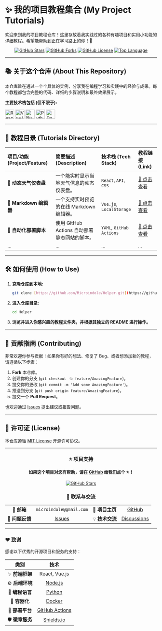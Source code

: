 # ✨ 我的项目教程集合 (My Project Tutorials)

欢迎来到我的项目教程仓库！这里存放着我实践过的各种有趣项目和实用小功能的详细教程。希望能帮助到正在学习路上的你！🚀

<div align="center">

[![GitHub Stars](https://img.shields.io/github/stars/Microindole/Helper)](https://github.com/Microindole/Helper/stargazers)
[![GitHub Forks](https://img.shields.io/github/forks/Microindole/Helper)](https://github.com/Microindole/Helper/network/members)
[![GitHub License](https://img.shields.io/github/license/Microindole/Helper)](./LICENSE)
[![Top Language](https://img.shields.io/github/languages/top/Microindole/Helper)]()

</div>

---

## 📚 关于这个仓库 (About This Repository)

本仓库旨在通过一个个具体的实例，分享我在编程学习和实践中的经验与成果。每个教程都包含完整的代码、详细的步骤说明和最终效果展示。

**主要技术栈包括 (但不限于):**
<p>
  <img src="https://cdn.jsdelivr.net/gh/devicons/devicon/icons/react/react-original.svg" width="30" height="30" alt="React" />
  <img src="https://cdn.jsdelivr.net/gh/devicons/devicon/icons/vuejs/vuejs-original.svg" width="30" height="30" alt="Vue.js" />
  <img src="https://cdn.jsdelivr.net/gh/devicons/devicon/icons/nodejs/nodejs-original.svg" width="30" height="30" alt="Node.js" />
  <img src="https://cdn.jsdelivr.net/gh/devicons/devicon/icons/python/python-original.svg" width="30" height="30" alt="Python" />
  <img src="https://cdn.jsdelivr.net/gh/devicons/devicon/icons/docker/docker-original.svg" width="30" height="30" alt="Docker" />
</p>

---

## 📌 教程目录 (Tutorials Directory)

| 项目/功能 (Project/Feature) | 简要描述 (Description) | 技术栈 (Tech Stack) | 教程链接 (Link) |
| :--- | :--- | :--- | :--- |
| 🚀 **动态天气仪表盘** | 一个能实时显示当地天气信息的动态仪表盘。 | `React`, `API`, `CSS` | [🔗 点击查看](./tutorials/weather-dashboard/) |
| 🎨 **Markdown 编辑器** | 一个支持实时预览的在线 Markdown 编辑器。 | `Vue.js`, `LocalStorage` | [🔗 点击查看](./tutorials/markdown-editor/) |
| 🤖 **自动化部署脚本** | 使用 GitHub Actions 自动部署静态网站的脚本。 | `YAML`, `GitHub Actions` | [🔗 点击查看](./tutorials/auto-deploy-script/) |
| ... | ... | ... | ... |

---

## 🛠️ 如何使用 (How to Use)

1.  **克隆仓库到本地:**
    ```bash
    git clone [https://github.com/Microindole/Helper.git](https://github.com/Microindole/Helper.git)
    ```
2.  **进入仓库目录:**

    ```bash
    cd Helper
    ```
3.  **浏览并进入你感兴趣的教程文件夹，并根据其独立的 README 进行操作。**

---

## 🤝 贡献指南 (Contributing)

非常欢迎你参与贡献！如果你有好的想法、修复了 Bug、或者想添加新的教程，请遵循以下步骤：

1.  **Fork** 本仓库。
2.  创建你的分支 (`git checkout -b feature/AmazingFeature`)。
3.  提交你的更改 (`git commit -m 'Add some AmazingFeature'`)。
4.  推送到分支 (`git push origin feature/AmazingFeature`)。
5.  提交一个 **Pull Request**。

也欢迎通过 [Issues](https://github.com/Microindole/Helper/issues) 提出建议或报告问题。

---

## 📄 许可证 (License)

本仓库遵循 [MIT License](./LICENSE) 开源许可协议。

---

<div align="center">

### ⭐ 项目支持

**如果这个项目对您有帮助，请在 [GitHub](https://github.com/Microindole/Helper) 给我们点个 ⭐！**

[![GitHub Stars](https://img.shields.io/github/stars/Microindole/Helper?style=social)](https://github.com/Microindole/Helper/stargazers)

### 💬 联系与交流

| | | | |
| :---: | :---: | :---: | :---: |
| 📧 **邮箱** | `microindole@gmail.com` | 🚀 **项目主页** | [GitHub](https://github.com/Microindole/Helper) |
| 🐛 **问题反馈** | [Issues](https://github.com/Microindole/Helper/issues) | 💡 **技术交流** | [Discussions](https://github.com/Microindole/Helper/discussions) |

</div>

---

### ❤️ 致谢

感谢以下优秀的开源项目和服务的支持：

<div align="center">

| 类别 | 技术 |
| :---: | :---: |
| ✨ **前端框架** | [React](https://react.dev/), [Vue.js](https://vuejs.org/) |
| ⚙️ **后端环境** | [Node.js](https://nodejs.org/) |
| 🐍 **编程语言** | [Python](https://www.python.org/) |
| 🐳 **容器化** | [Docker](https://www.docker.com/) |
| 🚀 **部署平台** | [GitHub Actions](https://github.com/features/actions) |
| 🛡️ **徽章服务** | [Shields.io](https://shields.io/) |

</div>
